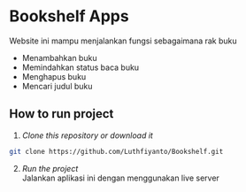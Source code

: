 # Bookshelf Apps

Website ini mampu menjalankan fungsi sebagaimana rak buku

- Menambahkan buku
- Memindahkan status baca buku
- Menghapus buku
- Mencari judul buku

## How to run project

1. _Clone this repository or download it_

```bash
git clone https://github.com/Luthfiyanto/Bookshelf.git
```

2. _Run the project_ <br>
   Jalankan aplikasi ini dengan menggunakan live server
